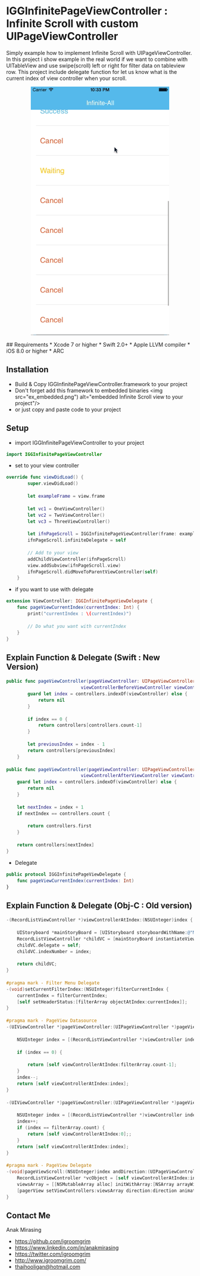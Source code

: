 # IGGInfinitePageViewController : Infinite Scroll with custom UIPageViewController
Simply example how to implement Infinite Scroll with UIPageViewController.
In this project i show example in the real world if we want to combine with UITableView and use swipe(scroll) left or right for filter data on tableview row.
This project include delegate function for let us know what is the current index of view controller when your scroll.
<p align="center">
<img src="infinite-loop-uipageviewcontroller-filter.gif") alt="Infinite Scroll with custom UIPageViewController with filter"/>
</p>
## Requirements
* Xcode 7 or higher
* Swift 2.0+
* Apple LLVM compiler
* iOS 8.0 or higher
* ARC

## Installation
* Build & Copy IGGInfinitePageViewController.framework to your project
* Don't forget add this framework to embedded binaries
<img src="ex_embedded.png") alt="embedded Infinite Scroll view to your project"/>
* or just copy and paste code to your project

## Setup
* import IGGInfinitePageViewController to your project
```swift
import IGGInfinitePageViewController
```
* set  to your view controller
```swift
override func viewDidLoad() {
        super.viewDidLoad()

        let exampleFrame = view.frame
        
        let vc1 = OneViewController()
        let vc2 = TwoViewController()
        let vc3 = ThreeViewController()
        
        let ifnPageScroll = IGGInfinitePageViewController(frame: exampleFrame, viewControllers: [vc1, vc2, vc3])
        ifnPageScroll.infiniteDelegate = self
        
        // Add to your view
        addChildViewController(ifnPageScroll)
        view.addSubview(ifnPageScroll.view)
        ifnPageScroll.didMoveToParentViewController(self)
    }
```
* if you want to use with delegate
```swift
extension ViewController: IGGInfinitePageViewDelegate {
    func pageViewCurrentIndex(currentIndex: Int) {
        print("currentIndex : \(currentIndex)")
        
        // Do what you want with currentIndex
    }
}
```

## Explain Function & Delegate (Swift : New Version)
```swift
public func pageViewController(pageViewController: UIPageViewController,
                            viewControllerBeforeViewController viewController: UIViewController) -> UIViewController? {
        guard let index = controllers.indexOf(viewController) else {
            return nil
        }
        
        if index == 0 {
            return controllers[controllers.count-1]
        }
        
        let previousIndex = index - 1
        return controllers[previousIndex]
    }
    
public func pageViewController(pageViewController: UIPageViewController,
                            viewControllerAfterViewController viewController: UIViewController) -> UIViewController? {
    guard let index = controllers.indexOf(viewController) else {
        return nil
    }

    let nextIndex = index + 1
    if nextIndex == controllers.count {
            
        return controllers.first
    }
        
    return controllers[nextIndex]
}

```
* Delegate
```swift
public protocol IGGInfinitePageViewDelegate {
    func pageViewCurrentIndex(currentIndex: Int)
}
```

## Explain Function & Delegate (Obj-C : Old version)
```objective-c
-(RecordListViewController *)viewControllerAtIndex:(NSUInteger)index {
    
    UIStoryboard *mainStoryBoard = [UIStoryboard storyboardWithName:@"Main" bundle:nil];
    RecordListViewController *childVC = [mainStoryBoard instantiateViewControllerWithIdentifier:@"RecordListViewController"];
    childVC.delegate = self;
    childVC.indexNumber = index;
    
    return childVC;
}

#pragma mark - Filter Menu Delegate
-(void)setCurrentFilterIndex:(NSUInteger)filterCurrentIndex {
    currentIndex = filterCurrentIndex;
    [self setHeaderStatus:[filterArray objectAtIndex:currentIndex]];
}

#pragma mark - PageView Datasource
-(UIViewController *)pageViewController:(UIPageViewController *)pageViewController viewControllerBeforeViewController:(UIViewController *)viewController {
    
    NSUInteger index = [(RecordListViewController *)viewController indexNumber];
    
    if (index == 0) {
        
        return [self viewControllerAtIndex:filterArray.count-1];
    }
    index--;
    return [self viewControllerAtIndex:index];
}

-(UIViewController *)pageViewController:(UIPageViewController *)pageViewController viewControllerAfterViewController:(UIViewController *)viewController {
    
    NSUInteger index = [(RecordListViewController *)viewController indexNumber];
    index++;
    if (index == filterArray.count) {
        return [self viewControllerAtIndex:0];;
    }
    return [self viewControllerAtIndex:index];
}

#pragma mark - PageView Delegate
-(void)pageViewScroll:(NSUInteger)index andDirection:(UIPageViewControllerNavigationDirection)direction andAnimate:(BOOL)anim {
    RecordListViewController *vcObject = [self viewControllerAtIndex:index];
    viewsArray = [[NSMutableArray alloc] initWithArray:[NSArray arrayWithObject:vcObject]];
    [pagerView setViewControllers:viewsArray direction:direction animated:anim completion:nil];
}
```

## Contact Me

Anak Mirasing

- https://github.com/igroomgrim
- https://www.linkedin.com/in/anakmirasing
- https://twitter.com/igroomgrim
- http://www.igroomgrim.com/
- thaihooligan@hotmail.com

